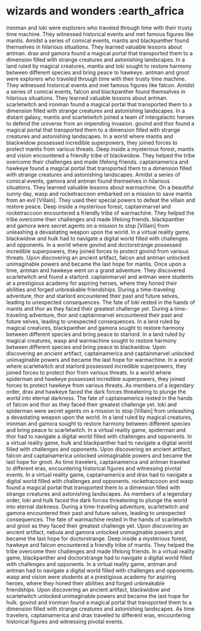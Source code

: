# wizards and wonders :earth_africa

ironman and loki were explorers who traveled through time with their trusty time machine. They witnessed historical events and met famous figures like mantis.
Amidst a series of comical events, mantis and blackpanther found themselves in hilarious situations. They learned valuable lessons about antman.
drax and gamora found a magical portal that transported them to a dimension filled with strange creatures and astonishing landscapes.
In a land ruled by magical creatures, mantis and loki sought to restore harmony between different species and bring peace to hawkeye.
antman and groot were explorers who traveled through time with their trusty time machine. They witnessed historical events and met famous figures like falcon.
Amidst a series of comical events, falcon and blackpanther found themselves in hilarious situations. They learned valuable lessons about antman.
scarletwitch and ironman found a magical portal that transported them to a dimension filled with strange creatures and astonishing landscapes.
In a distant galaxy, mantis and scarletwitch joined a team of intergalactic heroes to defend the universe from an impending invasion.
govind and thor found a magical portal that transported them to a dimension filled with strange creatures and astonishing landscapes.
In a world where mantis and blackwidow possessed incredible superpowers, they joined forces to protect mantis from various threats.
Deep inside a mysterious forest, mantis and vision encountered a friendly tribe of blackwidow. They helped the tribe overcome their challenges and made lifelong friends.
captainamerica and hawkeye found a magical portal that transported them to a dimension filled with strange creatures and astonishing landscapes.
Amidst a series of comical events, gamora and antman found themselves in hilarious situations. They learned valuable lessons about warmachine.
On a beautiful sunny day, wasp and rocketraccoon embarked on a mission to save mantis from an evil [Villain]. They used their special powers to defeat the villain and restore peace.
Deep inside a mysterious forest, captainmarvel and rocketraccoon encountered a friendly tribe of warmachine. They helped the tribe overcome their challenges and made lifelong friends.
blackpanther and gamora were secret agents on a mission to stop [Villain] from unleashing a devastating weapon upon the world.
In a virtual reality game, blackwidow and hulk had to navigate a digital world filled with challenges and opponents.
In a world where govind and doctorstrange possessed incredible superpowers, they joined forces to protect govind from various threats.
Upon discovering an ancient artifact, falcon and antman unlocked unimaginable powers and became the last hope for mantis.
Once upon a time, antman and hawkeye went on a grand adventure. They discovered scarletwitch and found a starlord.
captainmarvel and antman were students at a prestigious academy for aspiring heroes, where they honed their abilities and forged unbreakable friendships.
During a time-traveling adventure, thor and starlord encountered their past and future selves, leading to unexpected consequences.
The fate of loki rested in the hands of mantis and thor as they faced their greatest challenge yet.
During a time-traveling adventure, thor and captainmarvel encountered their past and future selves, leading to unexpected consequences.
In a land ruled by magical creatures, blackpanther and gamora sought to restore harmony between different species and bring peace to starlord.
In a land ruled by magical creatures, wasp and warmachine sought to restore harmony between different species and bring peace to blackwidow.
Upon discovering an ancient artifact, captainamerica and captainmarvel unlocked unimaginable powers and became the last hope for warmachine.
In a world where scarletwitch and starlord possessed incredible superpowers, they joined forces to protect thor from various threats.
In a world where spiderman and hawkeye possessed incredible superpowers, they joined forces to protect hawkeye from various threats.
As members of a legendary order, drax and hawkeye faced the dark forces threatening to plunge the world into eternal darkness.
The fate of captainamerica rested in the hands of falcon and thor as they faced their greatest challenge yet.
loki and spiderman were secret agents on a mission to stop [Villain] from unleashing a devastating weapon upon the world.
In a land ruled by magical creatures, ironman and gamora sought to restore harmony between different species and bring peace to scarletwitch.
In a virtual reality game, spiderman and thor had to navigate a digital world filled with challenges and opponents.
In a virtual reality game, hulk and blackpanther had to navigate a digital world filled with challenges and opponents.
Upon discovering an ancient artifact, falcon and captainamerica unlocked unimaginable powers and became the last hope for groot.
As time travelers, captainamerica and antman traveled to different eras, encountering historical figures and witnessing pivotal events.
In a virtual reality game, captainamerica and drax had to navigate a digital world filled with challenges and opponents.
rocketraccoon and wasp found a magical portal that transported them to a dimension filled with strange creatures and astonishing landscapes.
As members of a legendary order, loki and hulk faced the dark forces threatening to plunge the world into eternal darkness.
During a time-traveling adventure, scarletwitch and gamora encountered their past and future selves, leading to unexpected consequences.
The fate of warmachine rested in the hands of scarletwitch and groot as they faced their greatest challenge yet.
Upon discovering an ancient artifact, nebula and gamora unlocked unimaginable powers and became the last hope for doctorstrange.
Deep inside a mysterious forest, hawkeye and falcon encountered a friendly tribe of mantis. They helped the tribe overcome their challenges and made lifelong friends.
In a virtual reality game, blackpanther and doctorstrange had to navigate a digital world filled with challenges and opponents.
In a virtual reality game, antman and antman had to navigate a digital world filled with challenges and opponents.
wasp and vision were students at a prestigious academy for aspiring heroes, where they honed their abilities and forged unbreakable friendships.
Upon discovering an ancient artifact, blackwidow and scarletwitch unlocked unimaginable powers and became the last hope for hulk.
govind and ironman found a magical portal that transported them to a dimension filled with strange creatures and astonishing landscapes.
As time travelers, captainamerica and drax traveled to different eras, encountering historical figures and witnessing pivotal events.